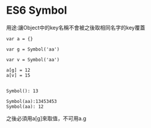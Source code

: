 # ES6 Symbol

用途:讓Object中的key名稱不會被之後取相同名字的key覆蓋
```
var a = {}

var g = Symbol('aa')

var v = Symbol('aa')

a[g] = 12
a[v] = 15


Symbol(): 13

Symbol(aa):13453453
Symbol(aa): 12
```
之後必須用a[g]來取值，不可用a.g